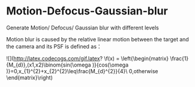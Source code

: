 # Motion-Defocus-Gaussian-blur
Generate Motion/ Defocus/ Gaussian blur with different levels

Motion blur is caused by the relative linear motion between the target and the camera and its PSF is defined as：

![](http://latex.codecogs.com/gif.latex? \f(x) = \left\{\begin{matrix}
\frac{1}{M_{d}},(x1,x2)\binom{sin(\omega )}{cos(\omega )}=0,x_{1}^{2}+x_{2}^{2}\leq\frac{M_{d}^{2}}{4}\\
0,otherwise
\end{matrix}\right)


